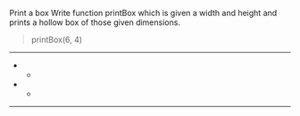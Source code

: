 Print a box
Write function printBox which is given a width and height and prints a hollow box of those given dimensions.

> printBox(6, 4)
******
*    *
*    *
******
